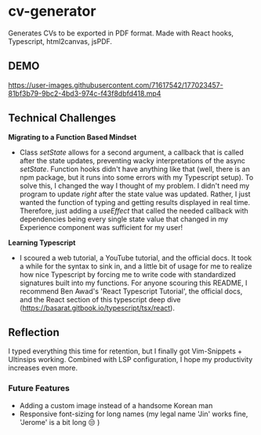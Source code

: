 # cv-generator
Generates CVs to be exported in PDF format. Made with React hooks, Typescript, 
html2canvas, jsPDF.

## DEMO

https://user-images.githubusercontent.com/71617542/177023457-81bf3b79-9bc2-4bd3-974c-f43f8dbfd418.mp4

## Technical Challenges 

**Migrating to a Function Based Mindset** 

* Class *setState* allows for a second argument, a callback that is called 
after the state updates, preventing wacky interpretations of the async 
*setState*. Function hooks didn't have anything like that (well, there is 
an npm package, but it runs into some errors with my Typescript setup). 
To solve this, I changed the way I thought of my problem. I didn't need my 
program to update *right* after the state value was updated. Rather, I just 
wanted the function of typing and getting results displayed in real time. 
Therefore, just adding a *useEffect* that called the needed callback with 
dependencies being every single state value that changed in my Experience 
component was sufficient for my user! 

**Learning Typescript** 

* I scoured a web tutorial, a YouTube tutorial, and the official docs. It took a while for the syntax to sink in, 
and a little bit of usage for me to realize how nice Typescript by forcing me to write code with standardized 
signatures built into my functions. For anyone scouring this README, I recommend Ben Awad's 'React Typescript Tutorial', 
the official docs, and the React section of this typescript deep dive (https://basarat.gitbook.io/typescript/tsx/react). 

## Reflection 

I typed everything this time for retention, but I finally got Vim-Snippets + Ultinsips working. Combined with LSP configuration, I hope my productivity 
increases even more. 


### Future Features 

* Adding a custom image instead of a handsome Korean man 
* Responsive font-sizing for long names (my legal name 'Jin' works fine, 'Jerome' is a bit long :unamused: ) 


